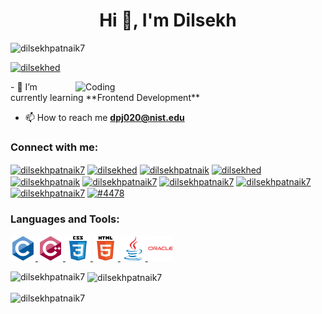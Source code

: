 <h1 align="center">Hi 👋, I'm Dilsekh </h1>
<p align="left"> <img src="https://komarev.com/ghpvc/?username=dilsekhpatnaik7&label=Profile%20views&color=0e75b6&style=flat" alt="dilsekhpatnaik7" /> </p>

<p align="left"> <a href="https://twitter.com/dilsekhed" target="blank"><img src="https://img.shields.io/twitter/follow/dilsekhed?logo=twitter&style=for-the-badge" alt="dilsekhed" /></a> </p>
<img align="right" alt="Coding" width="400" src="https://cdn.dribbble.com/users/1162077/screenshots/3848914/programmer.gif"></img>
- 🌱 I’m currently learning **Frontend Development**

- 📫 How to reach me **dpj020@nist.edu**

<h3 align="left">Connect with me:</h3>
<p align="left">
<a href="https://dev.to/dilsekhpatnaik7" target="blank"><img align="center" src="https://raw.githubusercontent.com/rahuldkjain/github-profile-readme-generator/master/src/images/icons/Social/devto.svg" alt="dilsekhpatnaik7" height="30" width="40" /></a>
<a href="https://twitter.com/dilsekhed" target="blank"><img align="center" src="https://raw.githubusercontent.com/rahuldkjain/github-profile-readme-generator/master/src/images/icons/Social/twitter.svg" alt="dilsekhed" height="30" width="40" /></a>
<a href="https://linkedin.com/in/dilsekhpatnaik" target="blank"><img align="center" src="https://raw.githubusercontent.com/rahuldkjain/github-profile-readme-generator/master/src/images/icons/Social/linked-in-alt.svg" alt="dilsekhpatnaik" height="30" width="40" /></a>
<a href="https://instagram.com/dilsekhed" target="blank"><img align="center" src="https://raw.githubusercontent.com/rahuldkjain/github-profile-readme-generator/master/src/images/icons/Social/instagram.svg" alt="dilsekhed" height="30" width="40" /></a>
<a href="https://www.codechef.com/users/dilsekhpatnaik" target="blank"><img align="center" src="https://cdn.jsdelivr.net/npm/simple-icons@3.1.0/icons/codechef.svg" alt="dilsekhpatnaik" height="30" width="40" /></a>
<a href="https://www.hackerrank.com/dilsekhpatnaik7" target="blank"><img align="center" src="https://raw.githubusercontent.com/rahuldkjain/github-profile-readme-generator/master/src/images/icons/Social/hackerrank.svg" alt="dilsekhpatnaik7" height="30" width="40" /></a>
<a href="https://codeforces.com/profile/dilsekhpatnaik7" target="blank"><img align="center" src="https://raw.githubusercontent.com/rahuldkjain/github-profile-readme-generator/master/src/images/icons/Social/codeforces.svg" alt="dilsekhpatnaik7" height="30" width="40" /></a>
<a href="https://www.leetcode.com/dilsekhpatnaik7" target="blank"><img align="center" src="https://raw.githubusercontent.com/rahuldkjain/github-profile-readme-generator/master/src/images/icons/Social/leet-code.svg" alt="dilsekhpatnaik7" height="30" width="40" /></a>
<a href="https://auth.geeksforgeeks.org/user/dilsekhpatnaik7" target="blank"><img align="center" src="https://raw.githubusercontent.com/rahuldkjain/github-profile-readme-generator/master/src/images/icons/Social/geeks-for-geeks.svg" alt="dilsekhpatnaik7" height="30" width="40" /></a>
<a href="https://discord.gg/#4478" target="blank"><img align="center" src="https://raw.githubusercontent.com/rahuldkjain/github-profile-readme-generator/master/src/images/icons/Social/discord.svg" alt="#4478" height="30" width="40" /></a>
</p>

<h3 align="left">Languages and Tools:</h3>
<p align="left"> <a href="https://www.cprogramming.com/" target="_blank" rel="noreferrer"> <img src="https://raw.githubusercontent.com/devicons/devicon/master/icons/c/c-original.svg" alt="c" width="40" height="40"/> </a> <a href="https://www.w3schools.com/cpp/" target="_blank" rel="noreferrer"> <img src="https://raw.githubusercontent.com/devicons/devicon/master/icons/cplusplus/cplusplus-original.svg" alt="cplusplus" width="40" height="40"/> </a> <a href="https://www.w3schools.com/css/" target="_blank" rel="noreferrer"> <img src="https://raw.githubusercontent.com/devicons/devicon/master/icons/css3/css3-original-wordmark.svg" alt="css3" width="40" height="40"/> </a> <a href="https://www.w3.org/html/" target="_blank" rel="noreferrer"> <img src="https://raw.githubusercontent.com/devicons/devicon/master/icons/html5/html5-original-wordmark.svg" alt="html5" width="40" height="40"/> </a> <a href="https://www.java.com" target="_blank" rel="noreferrer"> <img src="https://raw.githubusercontent.com/devicons/devicon/master/icons/java/java-original.svg" alt="java" width="40" height="40"/> </a> <a href="https://www.oracle.com/" target="_blank" rel="noreferrer"> <img src="https://raw.githubusercontent.com/devicons/devicon/master/icons/oracle/oracle-original.svg" alt="oracle" width="40" height="40"/> </a> </p>

<p><img align="left" src="https://github-readme-stats.vercel.app/api/top-langs?username=dilsekhpatnaik7&show_icons=true&locale=en&layout=compact" alt="dilsekhpatnaik7" /></p>

<p>&nbsp;<img align="center" src="https://github-readme-stats.vercel.app/api?username=dilsekhpatnaik7&show_icons=true&locale=en" alt="dilsekhpatnaik7" /></p>

<p><img align="center" src="https://github-readme-streak-stats.herokuapp.com/?user=dilsekhpatnaik7&" alt="dilsekhpatnaik7" /></p>
